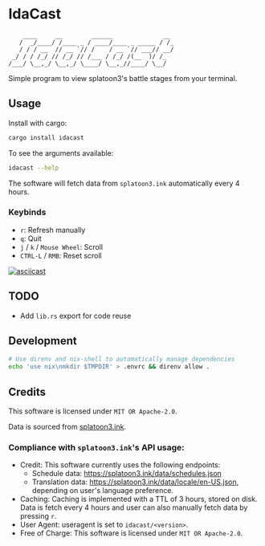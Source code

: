 # IdaCast

```
    ____     __        ______              __
   /  _/____/ /____ _ / ____/____ _ _____ / /_
   / / / __  // __ `// /    / __ `// ___// __/
 _/ / / /_/ // /_/ // /___ / /_/ /(__  )/ /_
/___/ \__,_/ \__,_/ \____/ \__,_//____/ \__/
```

Simple program to view splatoon3's battle stages from your terminal.

## Usage

Install with cargo:

```bash
cargo install idacast
```

To see the arguments available:

```bash
idacast --help
```

The software will fetch data from `splatoon3.ink` automatically every 4 hours.

### Keybinds

- `r`: Refresh manually
- `q`: Quit
- `j` / `k` / `Mouse Wheel`: Scroll
- `CTRL-L` / `RMB`: Reset scroll

[![asciicast](https://asciinema.org/a/eUcpsXutWhy30un36Vh0EvHEV.svg)](https://asciinema.org/a/eUcpsXutWhy30un36Vh0EvHEV)

## TODO

- Add `lib.rs` export for code reuse

## Development

```bash
# Use direnv and nix-shell to automatically manage dependencies
echo 'use nix\nmkdir $TMPDIR' > .envrc && direnv allow .
```

## Credits

This software is licensed under `MIT OR Apache-2.0`.

Data is sourced from [splatoon3.ink](https://splatoon3.ink).

### Compliance with `splatoon3.ink`'s API usage:

- Credit: This software currently uses the following endpoints:
  - Schedule data: <https://splatoon3.ink/data/schedules.json>
  - Translation data: <https://splatoon3.ink/data/locale/en-US.json>, depending on user's language preference.
- Caching: Caching is implemented with a TTL of 3 hours, stored on disk. Data is fetch every 4 hours and user can also manually fetch data by pressing `r`.
- User Agent: useragent is set to `idacast/<version>`.
- Free of Charge: This software is licensed under `MIT OR Apache-2.0`.
